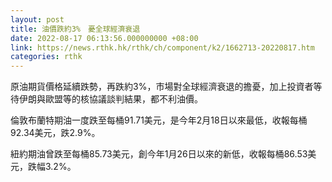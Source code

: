 ```yaml
---
layout: post
title: 油價跌約3%　憂全球經濟衰退
date: 2022-08-17 06:13:56.000000000 +08:00
link: https://news.rthk.hk/rthk/ch/component/k2/1662713-20220817.htm
categories: rthk
---
```


原油期貨價格延續跌勢，再跌約3%，市場對全球經濟衰退的擔憂，加上投資者等待伊朗與歐盟等的核協議談判結果，都不利油價。

倫敦布蘭特期油一度跌至每桶91.71美元，是今年2月18日以來最低，收報每桶92.34美元，跌2.9%。

紐約期油曾跌至每桶85.73美元，創今年1月26日以來的新低，收報每桶86.53美元，跌幅3.2%。
